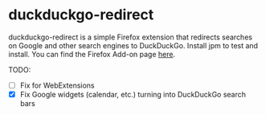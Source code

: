 # duckduckgo-redirect
duckduckgo-redirect is a simple Firefox extension that redirects searches on Google and other search engines to DuckDuckGo. Install jpm to test and install.
You can find the Firefox Add-on page [here](https://addons.mozilla.org/en-US/firefox/addon/redirect-to-duckduckgo/).

TODO:
- [ ] Fix for WebExtensions
- [x] Fix Google widgets (calendar, etc.) turning into DuckDuckGo search bars
